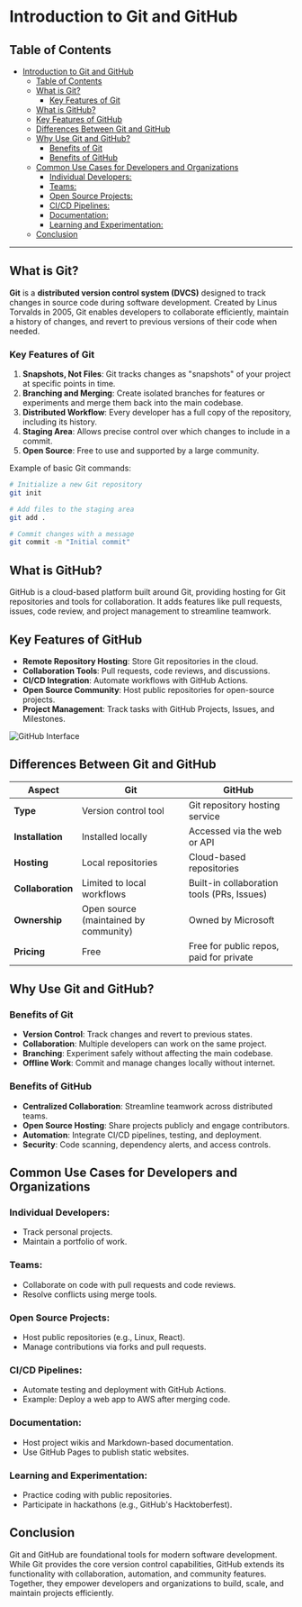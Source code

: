 # Introduction to Git and GitHub

## Table of Contents

- [Introduction to Git and GitHub](#introduction-to-git-and-github)
  - [Table of Contents](#table-of-contents)
  - [What is Git?](#what-is-git)
    - [Key Features of Git](#key-features-of-git)
  - [What is GitHub?](#what-is-github)
  - [Key Features of GitHub](#key-features-of-github)
  - [Differences Between Git and GitHub](#differences-between-git-and-github)
  - [Why Use Git and GitHub?](#why-use-git-and-github)
    - [Benefits of Git](#benefits-of-git)
    - [Benefits of GitHub](#benefits-of-github)
  - [Common Use Cases for Developers and Organizations](#common-use-cases-for-developers-and-organizations)
    - [Individual Developers:](#individual-developers)
    - [Teams:](#teams)
    - [Open Source Projects:](#open-source-projects)
    - [CI/CD Pipelines:](#cicd-pipelines)
    - [Documentation:](#documentation)
    - [Learning and Experimentation:](#learning-and-experimentation)
  - [Conclusion](#conclusion)

---

## What is Git?

**Git** is a **distributed version control system (DVCS)** designed to track changes in source code during software development. Created by Linus Torvalds in 2005, Git enables developers to collaborate efficiently, maintain a history of changes, and revert to previous versions of their code when needed.

### Key Features of Git

1. **Snapshots, Not Files**: Git tracks changes as "snapshots" of your project at specific points in time.
2. **Branching and Merging**: Create isolated branches for features or experiments and merge them back into the main codebase.
3. **Distributed Workflow**: Every developer has a full copy of the repository, including its history.
4. **Staging Area**: Allows precise control over which changes to include in a commit.
5. **Open Source**: Free to use and supported by a large community.

Example of basic Git commands:
```bash
# Initialize a new Git repository
git init

# Add files to the staging area
git add .

# Commit changes with a message
git commit -m "Initial commit"
```

## What is GitHub?

GitHub is a cloud-based platform built around Git, providing hosting for Git repositories and tools for collaboration. It adds features like pull requests, issues, code review, and project management to streamline teamwork.

## Key Features of GitHub

- **Remote Repository Hosting**: Store Git repositories in the cloud.
- **Collaboration Tools**: Pull requests, code reviews, and discussions.
- **CI/CD Integration**: Automate workflows with GitHub Actions.
- **Open Source Community**: Host public repositories for open-source projects.
- **Project Management**: Track tasks with GitHub Projects, Issues, and Milestones.

![GitHub Interface](#) <!-- Replace with actual screenshot link -->

## Differences Between Git and GitHub

| Aspect           | Git                                   | GitHub                                |
|------------------|---------------------------------------|---------------------------------------|
| **Type**         | Version control tool                  | Git repository hosting service        |
| **Installation** | Installed locally                     | Accessed via the web or API          |
| **Hosting**      | Local repositories                    | Cloud-based repositories             |
| **Collaboration**| Limited to local workflows            | Built-in collaboration tools (PRs, Issues) |
| **Ownership**    | Open source (maintained by community) | Owned by Microsoft                    |
| **Pricing**      | Free                                  | Free for public repos, paid for private |

## Why Use Git and GitHub?

### Benefits of Git

- **Version Control**: Track changes and revert to previous states.
- **Collaboration**: Multiple developers can work on the same project.
- **Branching**: Experiment safely without affecting the main codebase.
- **Offline Work**: Commit and manage changes locally without internet.

### Benefits of GitHub

- **Centralized Collaboration**: Streamline teamwork across distributed teams.
- **Open Source Hosting**: Share projects publicly and engage contributors.
- **Automation**: Integrate CI/CD pipelines, testing, and deployment.
- **Security**: Code scanning, dependency alerts, and access controls.

## Common Use Cases for Developers and Organizations

### Individual Developers:

- Track personal projects.
- Maintain a portfolio of work.

### Teams:

- Collaborate on code with pull requests and code reviews.
- Resolve conflicts using merge tools.

### Open Source Projects:

- Host public repositories (e.g., Linux, React).
- Manage contributions via forks and pull requests.

### CI/CD Pipelines:

- Automate testing and deployment with GitHub Actions.
- Example: Deploy a web app to AWS after merging code.

### Documentation:

- Host project wikis and Markdown-based documentation.
- Use GitHub Pages to publish static websites.

### Learning and Experimentation:

- Practice coding with public repositories.
- Participate in hackathons (e.g., GitHub's Hacktoberfest).

## Conclusion

Git and GitHub are foundational tools for modern software development. While Git provides the core version control capabilities, GitHub extends its functionality with collaboration, automation, and community features. Together, they empower developers and organizations to build, scale, and maintain projects efficiently.
